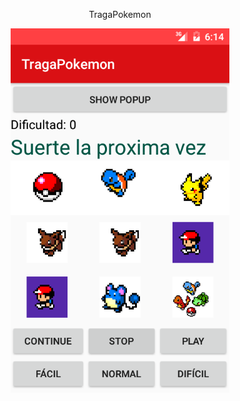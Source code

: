  
<p align="center">TragaPokemon</p>
  
  <p align="center">
   <img src="https://github.com/Enschrogelio/TragaPokemon/blob/master/Screenshot_20160919-061457.png?raw=true" width="350"/>
  </p>

